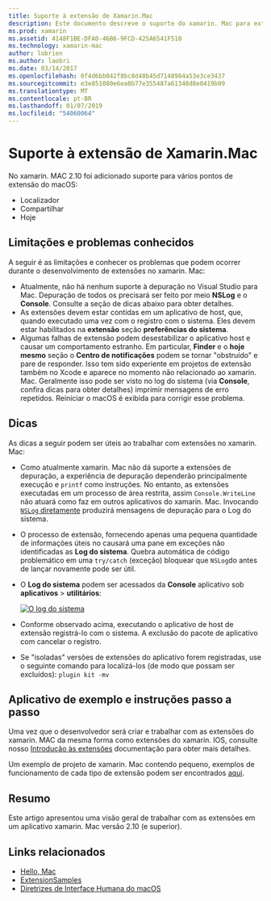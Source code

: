 ```yaml
---
title: Suporte à extensão de Xamarin.Mac
description: Este documento descreve o suporte do xamarin. Mac para extensões de localizador, compartilhamento e hoje. Ele examina as limitações e problemas conhecidos, links para um aplicativo de exemplo e instruções passo a passo e fornece dicas para trabalhar com extensões.
ms.prod: xamarin
ms.assetid: 4148F1BE-DFA0-46B6-9FCD-425A6541F510
ms.technology: xamarin-mac
author: lobrien
ms.author: laobri
ms.date: 03/14/2017
ms.openlocfilehash: 0f4d6bb042f8bc8d48b45d7148984a53e3ce3437
ms.sourcegitcommit: e3e851080e6ea0b77e355487a61348d8e0419b09
ms.translationtype: MT
ms.contentlocale: pt-BR
ms.lasthandoff: 01/07/2019
ms.locfileid: "54060064"
---
```

# <a name="xamarinmac-extension-support"></a>Suporte à extensão de Xamarin.Mac

No xamarin. MAC 2.10 foi adicionado suporte para vários pontos de extensão do macOS:

- Localizador
- Compartilhar
- Hoje

<a name="Limitations-and-Known-Issues" />

## <a name="limitations-and-known-issues"></a>Limitações e problemas conhecidos

A seguir é as limitações e conhecer os problemas que podem ocorrer durante o desenvolvimento de extensões no xamarin. Mac:

* Atualmente, não há nenhum suporte à depuração no Visual Studio para Mac. Depuração de todos os precisará ser feito por meio **NSLog** e o **Console**. Consulte a seção de dicas abaixo para obter detalhes.
* As extensões devem estar contidas em um aplicativo de host, que, quando executado uma vez com o registro com o sistema. Eles devem estar habilitados na **extensão** seção **preferências do sistema**. 
* Algumas falhas de extensão podem desestabilizar o aplicativo host e causar um comportamento estranho. Em particular, **Finder** e o **hoje mesmo** seção o **Centro de notificações** podem se tornar "obstruído" e pare de responder. Isso tem sido experiente em projetos de extensão também no Xcode e aparece no momento não relacionado ao xamarin. Mac. Geralmente isso pode ser visto no log do sistema (via **Console**, confira dicas para obter detalhes) imprimir mensagens de erro repetidos. Reiniciar o macOS é exibida para corrigir esse problema.

<a name="Tips" />

## <a name="tips"></a>Dicas

As dicas a seguir podem ser úteis ao trabalhar com extensões no xamarin. Mac:

- Como atualmente xamarin. Mac não dá suporte a extensões de depuração, a experiência de depuração dependerão principalmente execução e `printf` como instruções. No entanto, as extensões executadas em um processo de área restrita, assim `Console.WriteLine` não atuará como faz em outros aplicativos do xamarin. Mac. Invocando [ `NSLog` diretamente](https://gist.github.com/chamons/e2e409013a449cfbe1f2fbe5547f6554) produzirá mensagens de depuração para o Log do sistema.
- O processo de extensão, fornecendo apenas uma pequena quantidade de informações úteis no causará uma pane em exceções não identificadas as **Log do sistema**. Quebra automática de código problemático em uma `try/catch` (exceção) bloquear que `NSLog`do antes de lançar novamente pode ser útil.
- O **Log do sistema** podem ser acessados da **Console** aplicativo sob **aplicativos** > **utilitários**:

    [![](extensions-images/extension02.png "O log do sistema")](extensions-images/extension02.png#lightbox)
- Conforme observado acima, executando o aplicativo de host de extensão registrá-lo com o sistema. A exclusão do pacote de aplicativo com cancelar o registro. 
- Se "isoladas" versões de extensões do aplicativo forem registradas, use o seguinte comando para localizá-los (de modo que possam ser excluídos): `plugin kit -mv`


<a name="Walkthrough-and-Sample-App" />

## <a name="walkthrough-and-sample-app"></a>Aplicativo de exemplo e instruções passo a passo

Uma vez que o desenvolvedor será criar e trabalhar com as extensões do xamarin. MAC da mesma forma como extensões do xamarin. IOS, consulte nosso [Introdução às extensões](~/ios/platform/extensions.md) documentação para obter mais detalhes.

Um exemplo de projeto de xamarin. Mac contendo pequeno, exemplos de funcionamento de cada tipo de extensão podem ser encontrados [aqui](https://developer.xamarin.com/samples/mac/ExtensionSamples/).

<a name="Summary" />

## <a name="summary"></a>Resumo

Este artigo apresentou uma visão geral de trabalhar com as extensões em um aplicativo xamarin. Mac versão 2.10 (e superior).

## <a name="related-links"></a>Links relacionados

- [Hello, Mac](~/mac/get-started/hello-mac.md)
- [ExtensionSamples](https://developer.xamarin.com/samples/mac/ExtensionSamples/)
- [Diretrizes de Interface Humana do macOS](https://developer.apple.com/design/human-interface-guidelines/macos/overview/themes/)

